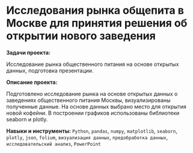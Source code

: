 # Исследования рынка общепита в Москве для принятия решения об открытии нового заведения

**Задачи проекта:**

Исследование рынка общественного питания на основе открытых данных, подготовка презентации.

**Описание проекта:**

Подготовлено исследование рынка на основе открытых данных о заведениях общественного питания Москвы, визуализированы полученные данные. 
На основе данных выбрано место для открытия новой кофейни. В построении графиков использованы библиотеки seaborn и plotly. 

**Навыки и инструменты:**
`Python`, `pandas`, `numpy`, `matplotlib`, `seaborn`, `plotly`, `json`, `folium`, `визуализация данных`, `предобработка данных`, `исследовательский анализ`, `PowerPoint`
